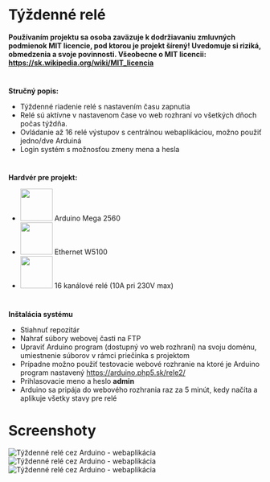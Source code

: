 # Týždenné relé
**Používaním projektu sa osoba zaväzuje k dodržiavaniu zmluvných podmienok MIT licencie, pod ktorou je projekt šírený! Uvedomuje si riziká, obmedzenia a svoje povinnosti. Všeobecne o MIT licencii: https://sk.wikipedia.org/wiki/MIT_licencia**
#
**Stručný popis:**
* Týždenné riadenie relé s nastavením času zapnutia
* Relé sú aktívne v nastavenom čase vo web rozhraní vo všetkých dňoch počas týždňa.
* Ovládanie až 16 relé výstupov s centrálnou webaplikáciou, možno použiť jedno/dve Arduiná
* Login systém s možnosťou zmeny mena a hesla
#
**Hardvér pre projekt:**
* <img src="https://www.arduino-board.com/images/thumbs/mega2560.jpg" width="64" height="64"> Arduino Mega 2560
* <img src="https://images.ua.prom.st/553985637_w128_h128_cid2424009_pid346622822-69b058aa.jpg" width="64" height="64"> Ethernet W5100
* <img src="https://tshop.r10s.com/52a/df7/aedb/26ae/5056/dc90/08e7/11c2e7bc142c600c737637.jpg?_ex=128x128" width="64" height="64"> 16 kanálové relé (10A pri 230V max)
#
**Inštalácia systému**
* Stiahnuť repozitár
* Nahrať súbory webovej časti na FTP
* Upraviť Arduino program (dostupný vo web rozhraní) na svoju doménu, umiestnenie súborov v rámci priečinka s projektom
* Prípadne možno použiť testovacie webové rozhranie na ktoré je Arduino program nastavený https://arduino.php5.sk/rele2/
* Prihlasovacie meno a heslo **admin**
* Arduino sa pripája do webového rozhrania raz za 5 minút, kedy načíta a aplikuje všetky stavy pre relé
# Screenshoty
<img src="https://i.imgur.com/luH290O.png" style="display: block; max-width: 100%; height: auto;" alt="Týždenné relé cez Arduino - webaplikácia" title="Týždenné relé cez Arduino - webaplikácia">
<img src="https://i.imgur.com/nsZmsoF.png" style="display: block; max-width: 100%; height: auto;" alt="Týždenné relé cez Arduino - webaplikácia" title="Týždenné relé cez Arduino - webaplikácia">
<img src="https://i.imgur.com/KLHSjfj.png" style="display: block; max-width: 100%; height: auto;" alt="Týždenné relé cez Arduino - webaplikácia" title="Týždenné relé cez Arduino - webaplikácia">
